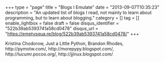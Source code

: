 +++
type = "page"
title = "Blogs I Emulate"
date = "2013-09-07T10:35:23"
description = "An updated list of blogs I read, not mainly to learn about programming, but to learn about blogging."
category = []
tag = []
enable_lightbox = false
draft = false
disqus_identifier = "522b39ab5393741a58cd0478"
disqus_url = "https://emptysqua.re/blog/522b39ab5393741a58cd0478/"
+++

<p>Kristina Chodorow, Just a Little Python, Brandon Rhodes, http://pymotw.com/, http://morepypy.blogspot.com/, http://lucumr.pocoo.org/, http://jjinux.blogspot.com/</p>
